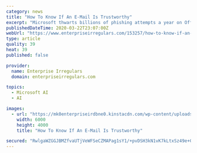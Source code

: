 ```yaml
---
category: news
title: "How To Know If An E-Mail Is Trustworthy"
excerpt: "Microsoft thwarts billions of phishing attempts a year on Office365 alone by relying on heuristics, detonation, and machine learning, strengthened by Microsoft Threat Protection ... Microsoft Office365, Microsoft Azure, and others. Microsoft is creating processes that identify and destroy phishing attempts without impacting legitimate ..."
publishedDateTime: 2020-03-22T23:07:00Z
webUrl: "https://www.enterpriseirregulars.com/153257/how-to-know-if-an-e-mail-is-trustworthy/"
type: article
quality: 39
heat: 39
published: false

provider:
  name: Enterprise Irregulars
  domain: enterpriseirregulars.com

topics:
  - Microsoft AI
  - AI

images:
  - url: "https://mk0enterpriseirdbne0.kinstacdn.com/wp-content/uploads/2020/03/How-To-Know-If-An-E-Mail-Is-Trustworthy-image.jpg"
    width: 6000
    height: 4000
    title: "How To Know If An E-Mail Is Trustworthy"

secured: "RwlgaWZGGJBMZfvaUTjVeWFSeCZMAPag1sY1/+pvDSH3kN1vK7kLtxSz49e+GfGgXOZli9zqEa2ZHKyEhR9y6NG9nnxISVTLkSMZoEYaE3OXfsE1NMEmbewhR2ln1fHyw2HOfIATfWXdGCgOxPETE7aA8CLmG4Q+RZGYK7SBeIUWqDC+VZr6Xj4ajALYjBInhQnzHS23jy7+QrrZIHnYEJY2JZOM68vC52aFrtG0UippHSHAIZ3h2gI7Oz4SvkeiI0PHLXuN77HrvgOu+BTFFSlm0StRKzBmpnKFa+3FldKghCnnjAKgXb9nx/9ewHDg;gHsXLXHUdKc6dUNQ3wK9nw=="
---
```


